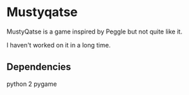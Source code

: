 Mustyqatse
==========

MustyQatse is a game inspired by Peggle but not quite like it.

I haven't worked on it in a long time.

## Dependencies

python 2
pygame